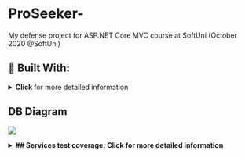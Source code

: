 # ProSeeker-
My defense project for ASP.NET Core MVC course at SoftUni (October 2020 @SoftUni)

## :hammer: Built With:
<details>
   <summary>
       <strong> Click </strong> for more detailed information
   </summary>

* <strong>.NET Core 3.1 <strong>
* <strong>ASP.NET Core 3.1 <strong>
* <strong>Entity Framework Core 3.1 <strong> 
* <strong>FontAwesome<strong> (font icons)
* <strong>AutoMapper<strong> (object-to-object mapping library)
* <strong>Repository<strong> Pattern (Mainly to maintain soft deletion)
* <strong>Cloudinary<strong> (file storage)
* <strong>TinyMCE<strong> (text redactor)
* <strong>HtmlSanitizer<strong> (XSS protection)
* <strong>Bootsrap 4<strong>
* <strong>JavaScript<strong> (well…)
* <strong>CSS<strong>
* <strong>HTML 5<strong>
* <strong>Moment.Js<strong> (JavaScript library for easier work with date-time)
* <strong>JQuery<strong>
* <strong>SignalR<strong> (used for real-time chat)
* <strong>WebAPI <strong>
* <strong>xUnit<strong> (for testing) 

</details>

## DB Diagram
![](https://res.cloudinary.com/zmax/image/upload/v1609037517/81eec76a-fb6c-4ccf-9941-b4fe8bec34f9profilePicture.png)


<details>
   <summary>
       ## Services test coverage: <strong> Click </strong> for more detailed information
   </summary>
![](https://res.cloudinary.com/zmax/image/upload/v1609123432/81eec76a-fb6c-4ccf-9941-b4fe8bec34f9profilePicture.png)
   </details>